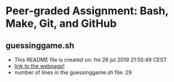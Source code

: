 # Peer-graded Assignment: Bash, Make, Git, and GitHub
## guessinggame.sh 
- This README file is created on:
fre 26 jul 2019 21:55:49 CEST
- [link to the webpage!](https://arminsalmasi.github.io/unix_workbench_assignment/)
- number of lines in the guessinggame.sh file:
29
